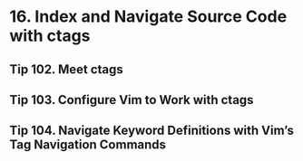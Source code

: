 # 16. Index and Navigate Source Code with ctags

## Tip 102. Meet ctags

## Tip 103. Configure Vim to Work with ctags

## Tip 104. Navigate Keyword Definitions with Vim’s Tag Navigation Commands
